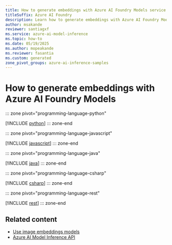 ```yaml
---
title: How to generate embeddings with Azure AI Foundry Models service
titleSuffix: Azure AI Foundry
description: Learn how to generate embeddings with Azure AI Foundry Models
author: msakande
reviewer: santiagxf
ms.service: azure-ai-model-inference
ms.topic: how-to
ms.date: 05/19/2025
ms.author: mopeakande
ms.reviewer: fasantia
ms.custom: generated
zone_pivot_groups: azure-ai-inference-samples
---
```


# How to generate embeddings with Azure AI Foundry Models


::: zone pivot="programming-language-python"

[!INCLUDE [python](../../foundry-models/includes/use-embeddings/python.md)]
::: zone-end


::: zone pivot="programming-language-javascript"

[!INCLUDE [javascript](../../foundry-models/includes/use-embeddings/javascript.md)]
::: zone-end


::: zone pivot="programming-language-java"

[!INCLUDE [java](../../foundry-models/includes/use-embeddings/java.md)]
::: zone-end


::: zone pivot="programming-language-csharp"

[!INCLUDE [csharp](../../foundry-models/includes/use-embeddings/csharp.md)]
::: zone-end


::: zone pivot="programming-language-rest"

[!INCLUDE [rest](../../foundry-models/includes/use-embeddings/rest.md)]
::: zone-end

## Related content

* [Use image embeddings models](../../model-inference/how-to/use-image-embeddings.md)
* [Azure AI Model Inference API](../../model-inference/reference/reference-model-inference-api.md)
